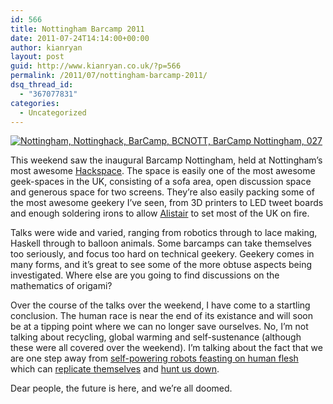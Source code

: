 ```yaml
---
id: 566
title: Nottingham Barcamp 2011
date: 2011-07-24T14:14:00+00:00
author: kianryan
layout: post
guid: http://www.kianryan.co.uk/?p=566
permalink: /2011/07/nottingham-barcamp-2011/
dsq_thread_id:
  - "367077831"
categories:
  - Uncategorized
---
```

[<img src="http://farm7.static.flickr.com/6025/5969426911_d511738ec5.jpg"   alt="Nottingham, Nottinghack, BarCamp, BCNOTT, BarCamp Nottingham, 027" />](http://www.flickr.com/photos/nottinghack/5969426911/ "Nottingham, Nottinghack, BarCamp, BCNOTT, BarCamp Nottingham, 027 by Nottinghack, on Flickr")

This weekend saw the inaugural Barcamp Nottingham, held at Nottingham&#8217;s most awesome [Hackspace](http://nottinghack.org.uk/). The space is easily one of the most awesome geek-spaces in the UK, consisting of a sofa area, open discussion space and generous space for two screens. They&#8217;re also easily packing some of the most awesome geekery I&#8217;ve seen, from 3D printers to LED tweet boards and enough soldering irons to allow [Alistair](http://www.flickr.com/photos/nottinghack/5969416707/in/photostream) to set most of the UK on fire.

Talks were wide and varied, ranging from robotics through to lace making, Haskell through to balloon animals. Some barcamps can take themselves too seriously, and focus too hard on technical geekery. Geekery comes in many forms, and it&#8217;s great to see some of the more obtuse aspects being investigated. Where else are you going to find discussions on the mathematics of origami?

Over the course of the talks over the weekend, I have come to a startling conclusion. The human race is near the end of its existance and will soon be at a tipping point where we can no longer save ourselves. No, I&#8217;m not talking about recycling, global warming and self-sustenance (although these were all covered over the weekend). I&#8217;m talking about the fact that we are one step away from [self-powering robots feasting on human flesh](http://machineslikeus.com/news/video-carnivorous-robots-fuel-themselves-digesting-insects) which can [replicate themselves](http://reprap.org/wiki/Main_Page) and [hunt us down](http://itee.uq.edu.au/~milford/Mapping/Mapping.html).

Dear people, the future is here, and we&#8217;re all doomed.